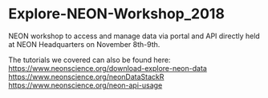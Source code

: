 # Explore-NEON-Workshop_2018
NEON workshop to access and manage data via portal and API directly held at NEON Headquarters on November 8th-9th.

The tutorials we covered can also be found here:
https://www.neonscience.org/download-explore-neon-data
https://www.neonscience.org/neonDataStackR
https://www.neonscience.org/neon-api-usage

